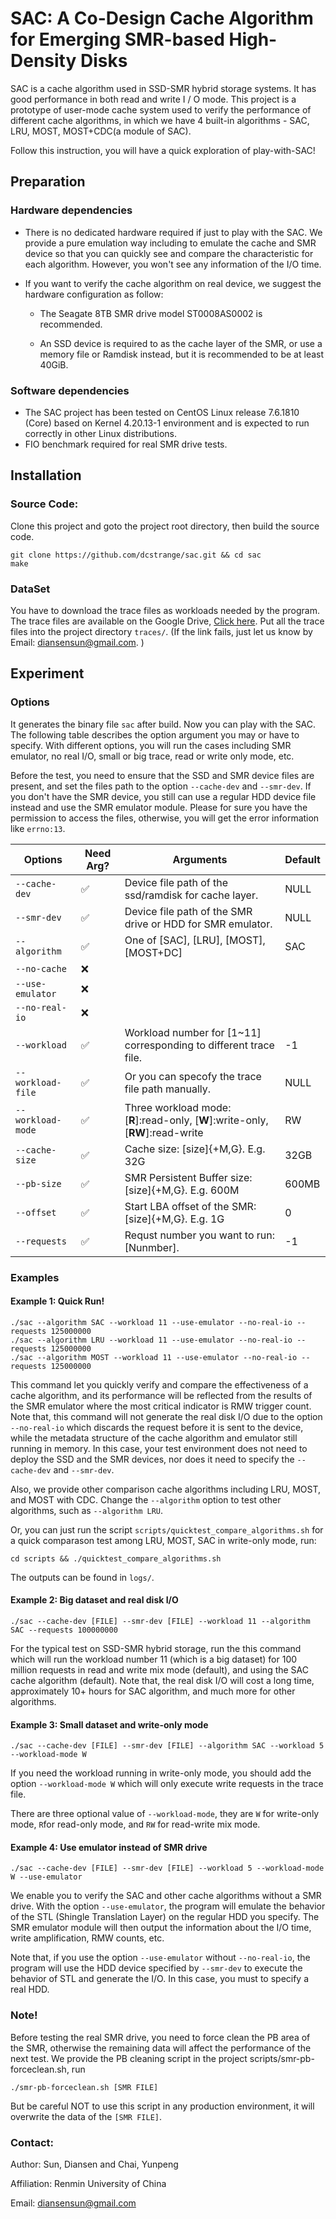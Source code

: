 # SAC: A Co-Design Cache Algorithm for Emerging SMR-based High-Density Disks

SAC is a cache algorithm used in SSD-SMR hybrid storage systems. It has good performance in both read and write I / O mode. This project is a prototype of user-mode cache system used to verify the performance of different cache algorithms, in which we have 4 built-in algorithms -  SAC, LRU, MOST, MOST+CDC(a module of SAC). 

Follow this instruction, you will have a quick exploration of play-with-SAC!

## Preparation

### Hardware dependencies

- There is no dedicated hardware required if just to play with the SAC. We provide a pure emulation way including to emulate the cache and SMR device so that you can quickly see and compare the characteristic for each algorithm. However, you won't see any information of the I/O time. 

- If you want to verify the cache algorithm on real device, we suggest the hardware configuration as follow: 

  - The Seagate 8TB SMR drive model ST0008AS0002 is recommended. 

  - An SSD device is required to as the cache layer of the SMR, or use a memory file or Ramdisk instead, but it is recommended to be at least 40GiB. 

### Software dependencies

- The SAC project has been tested on CentOS Linux release 7.6.1810 (Core) based on Kernel 4.20.13-1 environment and is expected to run correctly in other Linux distributions. 
- FIO benchmark required for real SMR drive tests.



## Installation

### Source Code: 

Clone this project and goto the project root directory, then build the source code. 

```shell
git clone https://github.com/dcstrange/sac.git && cd sac
make
```



### DataSet

You have to download the trace files as workloads needed by the program. The trace files are available on the Google Drive, [Click here](https://drive.google.com/drive/folders/1zwZYwGB9PbuqAs3wlIE4cpIrYkdgUtYB). Put all the trace files into the project directory ``traces/``. (If the link fails, just let us know by Email: diansensun@gmail.com. )



## Experiment 

### Options

It generates the binary file `sac` after build. Now you can play with the SAC. The following table describes the option argument you may or have to specify. With different options, you will run the cases including SMR emulator, no real I/O, small or big trace, read or write only mode, etc. 

Before the test, you need to ensure that the SSD and SMR device files are present, and set the files path to the option `--cache-dev` and `--smr-dev`. 
		If you don't have the SMR device, you still can use a regular HDD device file instead and use the SMR emulator module. Please for sure you have the permission to access the files, otherwise, you will get the error information like `errno:13`. 


| Options           | Need Arg? | Arguments                                                    | Default |
| ----------------- | --------- | ------------------------------------------------------------ | ------- |
| `--cache-dev`     | ✅         | Device file path of the ssd/ramdisk for cache layer.         | NULL    |
| `--smr-dev`       | ✅         | Device file path of the SMR drive or HDD for SMR emulator.   | NULL    |
| `--algorithm`     | ✅         | One of [SAC], [LRU], [MOST], [MOST+DC]                       | SAC     |
| `--no-cache`      | ❌         |                                                              |         |
| `--use-emulator`  | ❌         |                                                              |         |
| `--no-real-io`    | ❌         |                                                              |         |
| `--workload`      | ✅         | Workload number for [1~11] corresponding to different trace file. | -1      |
| `--workload-file` | ✅         | Or you can specofy the trace file path manually.             | NULL    |
| `--workload-mode` | ✅         | Three workload mode: [**R**]:read-only, [**W**]:write-only, [**RW**]:read-write | RW      |
| `--cache-size`    | ✅         | Cache size: [size]{+M,G}. E.g. 32G                           | 32GB    |
| `--pb-size`       | ✅         | SMR Persistent Buffer size: [size]{+M,G}. E.g. 600M          | 600MB   |
| `--offset`        | ✅         | Start LBA offset of the SMR: [size]{+M,G}. E.g. 1G           | 0       |
| `--requests`      | ✅         | Requst number you want to run: [Nunmber].                    | -1      |

### Examples

#### Example 1: Quick Run!

```shell
./sac --algorithm SAC --workload 11 --use-emulator --no-real-io --requests 125000000
./sac --algorithm LRU --workload 11 --use-emulator --no-real-io --requests 125000000
./sac --algorithm MOST --workload 11 --use-emulator --no-real-io --requests 125000000
```

This command let you quickly verify and compare the effectiveness of a cache algorithm, and its performance will be reflected from the results of the SMR emulator where the most critical indicator is RMW trigger count. Note that, this command will not generate the real disk I/O due to the option `--no-real-io` which discards the request before it is sent to the device, while the metadata structure of the cache algorithm and emulator still running in memory. 
In this case, your test environment does not need to deploy the SSD and the SMR devices,  nor does it need to specify the `--cache-dev` and `--smr-dev`. 

Also, we provide other comparison cache algorithms including LRU, MOST, and MOST with CDC. Change the `--algorithm` option to test other algorithms, such as `--algorithm LRU`. 

Or, you can just run the script `scripts/quicktest_compare_algorithms.sh` for a quick comparason test among LRU, MOST, SAC in write-only mode, run:

```shell
cd scripts && ./quicktest_compare_algorithms.sh
```

The outputs can be found in `logs/`. 

#### Example 2: Big dataset and real disk I/O

```shell
./sac --cache-dev [FILE] --smr-dev [FILE] --workload 11 --algorithm SAC --requests 100000000
```

For the typical test on SSD-SMR hybrid storage, run the this command which will run the workload number 11 (which is a big dataset) for 100 million requests in read and write mix mode (default), and using the SAC cache algorithm (default). Note that, the real disk I/O will cost a long time, approximately 10+ hours for SAC algorithm, and much more for other algorithms. 

#### Example 3: Small dataset and write-only mode

```shell
./sac --cache-dev [FILE] --smr-dev [FILE] --algorithm SAC --workload 5 --workload-mode W
```

If you need the workload running in write-only mode, you should add the option `--workload-mode W` which will only execute write requests in the trace file. 

There are three optional value of `--workload-mode`, they are `W` for write-only mode, `R`for read-only mode, and `RW` for read-write mix mode. 

#### Example 4: Use emulator instead of SMR drive

```shell
./sac --cache-dev [FILE] --smr-dev [FILE] --workload 5 --workload-mode W --use-emulator
```

We enable you to verify the SAC and other cache algorithms without a SMR drive. With the option `--use-emulator`, the program will emulate the behavior of the STL (Shingle Translation Layer) on the regular HDD you specify. The SMR emulator module will then output the information about the I/O time, write amplification, RMW counts, etc. 

Note that, if you use the option `--use-emulator` without `--no-real-io`, the program will use the HDD device specified by `--smr-dev` to execute the behavior of STL and generate the I/O. In this case, you must to specify a real HDD. 

### Note!
Before testing the real SMR drive, you need to force clean the PB area of the SMR, otherwise the remaining data will affect the performance of the next test. We provide the PB cleaning script in the project scripts/smr-pb-forceclean.sh, run 

```shell 
./smr-pb-forceclean.sh [SMR FILE]
```

But be careful NOT to use this script in any production environment, it will overwrite the data of the `[SMR FILE]`. 

### Contact: 

Author: Sun, Diansen and Chai, Yunpeng

Affiliation: Renmin University of China 

Email: diansensun@gmail.com
